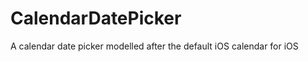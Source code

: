 CalendarDatePicker
==================

A calendar date picker modelled after the default iOS calendar for iOS
